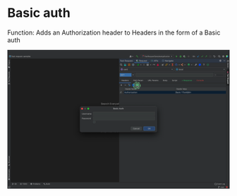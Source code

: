 # Basic auth

Function: Adds an Authorization header to Headers in the form of a Basic auth


![basicAuth](../../../.vuepress/public/img/basicAuth.png)
